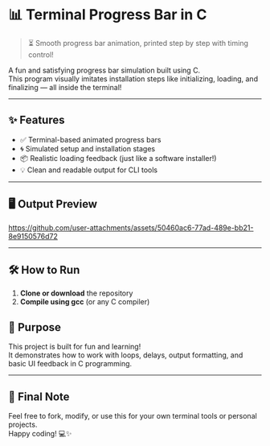 # 📊 Terminal Progress Bar in C
> ⏳ Smooth progress bar animation, printed step by step with timing control!

A fun and satisfying progress bar simulation built using C.  
This program visually imitates installation steps like initializing, loading, and finalizing — all inside the terminal!

---
## ✨ Features

- ✅ Terminal-based animated progress bars
- 🌀 Simulated setup and installation stages
- 📦 Realistic loading feedback (just like a software installer!)
- 💡 Clean and readable output for CLI tools
---

## 🖥️ Output Preview

https://github.com/user-attachments/assets/50460ac6-77ad-489e-bb21-8e9150576d72

---

## 🛠️ How to Run

1. **Clone or download** the repository
2. **Compile using gcc** (or any C compiler)

## 🎯 Purpose

This project is built for fun and learning!  
It demonstrates how to work with loops, delays, output formatting, and basic UI feedback in C programming.

---

## 🙌 Final Note

Feel free to fork, modify, or use this for your own terminal tools or personal projects.  
Happy coding! 💻✨
